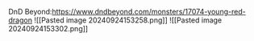 DnD Beyond:https://www.dndbeyond.com/monsters/17074-young-red-dragon
![[Pasted image 20240924153258.png]]
![[Pasted image 20240924153302.png]]